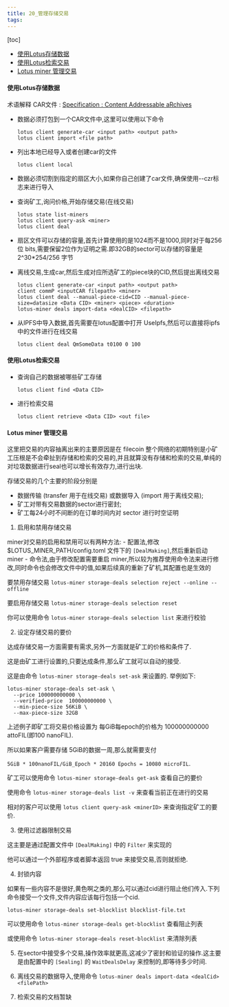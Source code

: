 ```yaml
---
title: 20_管理存储交易
tags: 
---
```


[toc]

* [使用Lotus存储数据](#%E4%BD%BF%E7%94%A8lotus%E5%AD%98%E5%82%A8%E6%95%B0%E6%8D%AE)
* [使用Lotus检索交易](#%E4%BD%BF%E7%94%A8lotus%E6%A3%80%E7%B4%A2%E4%BA%A4%E6%98%93)
* [Lotus miner 管理交易](#lotus-miner-%E7%AE%A1%E7%90%86%E4%BA%A4%E6%98%93)

#### 使用Lotus存储数据

术语解释 CAR文件 : [Specification : Content Addressable aRchives](https://github.com/ipld/specs/blob/master/block-layer/content-addressable-archives.md)

- 数据必须打包到一个CAR文件中,这里可以使用以下命令
	
	`lotus client generate-car <input path> <output path>` </br>
	`lotus client import <file path>`
	
- 列出本地已经导入或者创建car的文件
	
	`lotus client local`
	
- 数据必须切割到指定的扇区大小,如果你自己创建了car文件,确保使用--czr标志来进行导入	
- 查询矿工,询问价格,开始存储交易(在线交易)
	
	`lotus state list-miners` </br>
	`lotus client query-ask <miner>` </br>
	`lotus client deal` 
	
- 扇区文件可以存储的容量,首先计算使用的是1024而不是1000,同时对于每256位 bits,需要保留2位作为证明之需.即32GB的sector可以存储的容量是 2^30\*254\/256 字节
- 离线交易,生成car,然后生成对应所选矿工的piece块的CID,然后提出离线交易
	
	`lotus client generate-car <input path>	<output path>` </br>
	`client commP <inputCAR filepath> <miner>` </br>
	`lotus client deal --manual-piece-cid=CID --manual-piece-size=datasize <Data CID> <miner> <piece> <duration>` </br>
	`lotus-miner deals import-data <dealCID> <filepath>`
	
- 从IPFS中导入数据,首先需要在lotus配置中打开 UseIpfs,然后可以直接将ipfs中的文件进行在线交易
	
	`lotus client deal QmSomeData t0100 0 100`
	
#### 使用Lotus检索交易

- 查询自己的数据被哪些矿工存储
	
	`lotus client find <Data CID>`
	
- 进行检索交易
	
	`lotus client retrieve <Data CID> <out file>`
	

#### Lotus miner 管理交易

这里把交易的内容抽离出来的主要原因是在 filecoin 整个网络的初期特别是小矿工压根是不会牵扯到存储和检索的交易的,并且就算没有存储和检索的交易,单纯的对垃圾数据进行seal也可以增长有效存力,进行出块.

存储交易的几个主要的阶段分别是 
- 数据传输 (transfer 用于在线交易) 或数据导入 (import 用于离线交易); 
- 矿工对带有交易数据的sector进行密封; 
- 矿工每24小时不间断的在订单时间内对 sector 进行时空证明

1. 启用和禁用存储交易

miner对交易的启用和禁用可以有两种方法:
	- 配置法,修改 $LOTUS_MINER_PATH/config.toml 文件下的 `[DealMaking]`,然后重新启动 miner
	- 命令法,由于修改配置需要重启 miner,所以较为推荐使用命令法来进行修改,同时命令也会修改文件中的值,如果后续真的重新了矿机,其配置也是生效的

要禁用存储交易 `lotus-miner storage-deals selection reject --online --offline`

要启用存储交易 `lotus-miner storage-deals selection reset`

你可以使用命令 `lotus-miner storage-deals selection list` 来进行校验

2. 设定存储交易的要价

达成存储交易一方面需要有需求,另外一方面就是矿工的价格和条件了.

这是由矿工进行设置的,只要达成条件,那么矿工就可以自动的接受.

这是由命令 `lotus-miner storage-deals set-ask` 来设置的. 举例如下:

``` shell
lotus-miner storage-deals set-ask \
  --price 100000000000 \
  --verified-price  100000000000 \
  --min-piece-size 56KiB \
  --max-piece-size 32GB
```

上述例子即矿工将交易价格设置为 每GiB每epoch的价格为 100000000000 attoFIL(即100 nanoFIL).

所以如果客户需要存储 5GiB的数据一周,那么就需要支付 

`5GiB * 100nanoFIL/GiB_Epoch * 20160 Epochs = 10080 microFIL`.

矿工可以使用命令 `lotus-miner storage-deals get-ask` 查看自己的要价

使用命令 `lotus-miner storage-deals list -v` 来查看当前正在进行的交易 

相对的客户可以使用 `lotus client query-ask <minerID>` 来查询指定矿工的要价.

3. 使用过滤器限制交易

这主要是通过配置文件中 `[DealMaking]` 中的 `Filter` 来实现的

他可以通过一个外部程序或者脚本返回 true 来接受交易,否则就拒绝.

4. 封锁内容

如果有一些内容不是很好,黄色啊之类的,那么可以通过cid进行阻止他们传入.下列命令接受一个文件,文件内容应该每行包括一个cid.

`lotus-miner storage-deals set-blocklist blocklist-file.txt`

可以使用命令 `lotus-miner storage-deals get-blocklist` 查看阻止列表 

或使用命令 `lotus-miner storage-deals reset-blocklist` 来清除列表

5. 在sector中接受多个交易,操作效率就更高,这减少了密封和验证的操作.这主要是由配置中的 `[Sealing]` 的 `WaitDealsDelay` 来控制的,即等待多少时间.

6. 离线交易的数据导入,使用命令 `lotus-miner deals import-data <dealCid> <filePath>`

7. 检索交易的文档暂缺